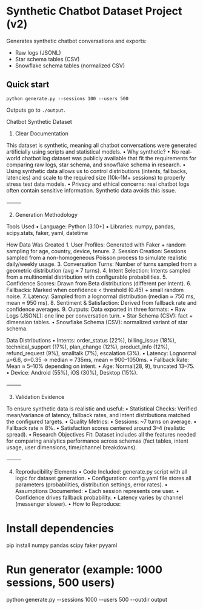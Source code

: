 # Synthetic Chatbot Dataset Project (v2)

Generates synthetic chatbot conversations and exports:
- Raw logs (JSONL)
- Star schema tables (CSV)
- Snowflake schema tables (normalized CSV)

## Quick start
```
python generate.py --sessions 100 --users 500
```
Outputs go to `./output`.


Chatbot Synthetic Dataset

1. Clear Documentation

This dataset is synthetic, meaning all chatbot conversations were generated artificially using scripts and statistical models.
	•	Why synthetic?
	•	No real-world chatbot log dataset was publicly available that fit the requirements for comparing raw logs, star schema, and snowflake schema in research.
	•	Using synthetic data allows us to control distributions (intents, fallbacks, latencies) and scale to the required size (10k–1M+ sessions) to properly stress test data models.
	•	Privacy and ethical concerns: real chatbot logs often contain sensitive information. Synthetic data avoids this issue.

⸻

2. Generation Methodology

Tools Used
	•	Language: Python (3.10+)
	•	Libraries: numpy, pandas, scipy.stats, faker, yaml, datetime

How Data Was Created
	1.	User Profiles: Generated with Faker + random sampling for age, country, device, tenure.
	2.	Session Creation: Sessions sampled from a non-homogeneous Poisson process to simulate realistic daily/weekly usage.
	3.	Conversation Turns: Number of turns sampled from a geometric distribution (avg ≈ 7 turns).
	4.	Intent Selection: Intents sampled from a multinomial distribution with configurable probabilities.
	5.	Confidence Scores: Drawn from Beta distributions (different per intent).
	6.	Fallbacks: Marked when confidence < threshold (0.45) + small random noise.
	7.	Latency: Sampled from a lognormal distribution (median ≈ 750 ms, mean ≈ 950 ms).
	8.	Sentiment & Satisfaction: Derived from fallback rate and confidence averages.
	9.	Outputs: Data exported in three formats:
	•	Raw Logs (JSONL): one line per conversation turn.
	•	Star Schema (CSV): fact + dimension tables.
	•	Snowflake Schema (CSV): normalized variant of star schema.

Data Distributions
	•	Intents: order_status (22%), billing_issue (18%), technical_support (17%), plan_change (12%), product_info (12%), refund_request (9%), smalltalk (7%), escalation (3%).
	•	Latency: Lognormal μ=6.6, σ=0.35 → median ≈ 735ms, mean ≈ 900–1050ms.
	•	Fallback Rate: Mean ≈ 5–10% depending on intent.
	•	Age: Normal(28, 9), truncated 13–75.
	•	Device: Android (55%), iOS (30%), Desktop (15%).

⸻

3. Validation Evidence

To ensure synthetic data is realistic and useful:
	•	Statistical Checks: Verified mean/variance of latency, fallback rates, and intent distributions matched the configured targets.
	•	Quality Metrics:
	•	Sessions: ~7 turns on average.
	•	Fallback rate ≈ 8%.
	•	Satisfaction scores centered around 3–4 (realistic spread).
	•	Research Objectives Fit: Dataset includes all the features needed for comparing analytics performance across schemas (fact tables, intent usage, user dimensions, time/channel breakdowns).

⸻

4. Reproducibility Elements
	•	Code Included: generate.py script with all logic for dataset generation.
	•	Configuration: config.yaml file stores all parameters (probabilities, distribution settings, error rates).
	•	Assumptions Documented:
	•	Each session represents one user.
	•	Confidence drives fallback probability.
	•	Latency varies by channel (messenger slower).
	•	How to Reproduce:

# Install dependencies
pip install numpy pandas scipy faker pyyaml

# Run generator (example: 1000 sessions, 500 users)
python generate.py --sessions 1000 --users 500 --outdir output



